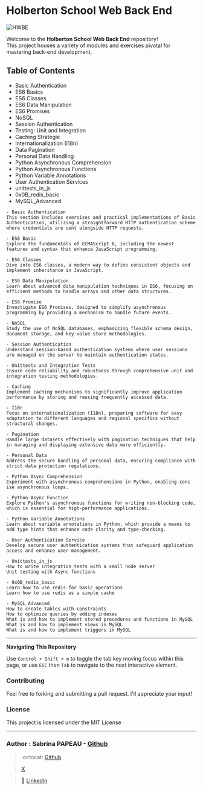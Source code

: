 # Holberton School Web Back End

![HWBE](https://zupimages.net/up/24/28/5ck8.png)

Welcome to the **Holberton School Web Back End** repository!  
This project houses a variety of modules and exercises pivotal for mastering back-end development,  


## Table of Contents

- Basic Authentication
- ES6 Basics
- ES6 Classes
- ES6 Data Manipulation
- ES6 Promises
- NoSQL
- Session Authentication
- Testing: Unit and Integration
- Caching Strategie
- Internationalization (I18n)
- Data Pagination
- Personal Data Handling
- Python Asynchronous Comprehension
- Python Asynchronous Functions
- Python Variable Annotations
- User Authentication Services
- unittests_in_js
- 0x0B_redis_basic
- MySQL_Advanced

```
- Basic Authentication
This section includes exercises and practical implementations of Basic Authentication, utilizing a straightforward HTTP authentication scheme where credentials are sent alongside HTTP requests.

- ES6 Basic
Explore the fundamentals of ECMAScript 6, including the newest features and syntax that enhance JavaScript programming.

- ES6 Classes
Dive into ES6 classes, a modern way to define consistent objects and implement inheritance in JavaScript.

- ES6 Data Manipulation
Learn about advanced data manipulation techniques in ES6, focusing on efficient methods to handle arrays and other data structures.

- ES6 Promise
Investigate ES6 Promises, designed to simplify asynchronous programming by providing a mechanism to handle future events.

- NoSQL
Study the use of NoSQL databases, emphasizing flexible schema design, document storage, and key-value store methodologies.

- Session Authentication
Understand session-based authentication systems where user sessions are managed on the server to maintain authentication states.

- Unittests and Integration Tests
Ensure code reliability and robustness through comprehensive unit and integration testing methodologies.

- Caching
Implement caching mechanisms to significantly improve application performance by storing and reusing frequently accessed data.

- I18n
Focus on internationalization (I18n), preparing software for easy adaptation to different languages and regional specifics without structural changes.

- Pagination
Handle large datasets effectively with pagination techniques that help in managing and displaying extensive data more efficiently.

- Personal Data
Address the secure handling of personal data, ensuring compliance with strict data protection regulations.

- Python Async Comprehension
Experiment with asynchronous comprehensions in Python, enabling conc ise asynchronous loops.

- Python Async Function
Explore Python's asynchronous functions for writing non-blocking code, which is essential for high-performance applications.

- Python Variable Annotations
Learn about variable annotations in Python, which provide a means to add type hints that enhance code clarity and type-checking.

- User Authentication Service
Develop secure user authentication systems that safeguard application access and enhance user management.

- Unittests_in_js
How to write integration tests with a small node server
Unit testing with Async functions

- 0x0B_redis_basic
Learn how to use redis for basic operations
Learn how to use redis as a simple cache

- MySQL_Advanced
How to create tables with constraints
How to optimize queries by adding indexes
What is and how to implement stored procedures and functions in MySQL
What is and how to implement views in MySQL
What is and how to implement triggers in MySQL
```
---


**Navigating This Repository**

Use `Control + Shift + m` to toggle the tab key moving focus within this page, or use `ESC` then `Tab` to navigate to the next interactive element.

### **Contributing**

Feel free to forking and submitting a pull request. I'll appreciate your input!

### **License**

This project is licensed under the MIT License

---

### Author  :   **Sabrina PAPEAU** - [Github](https://github.com/Holbiwan)

> :octocat: [Github](https://github.com/Holbiwan)

> [X](https://twitter.com/@Holbiwan_Place)

> :blue_book: [Linkedin](https://www.linkedin.com/in/sabrina-p006566185)
